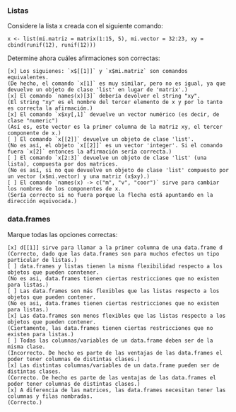 
### Listas

Considere la lista x creada con el siguiente comando:

    x <- list(mi.matriz = matrix(1:15, 5), mi.vector = 32:23, xy = cbind(runif(12), runif(12)))

Determine ahora cuáles afirmaciones son correctas:

    [x] Los siguienes: `x$[[1]]` y `x$mi.matriz` son comandos equivalentes.  
    (De hecho, el comando `x[1]` es muy similar, pero no es igual, ya que devuelve un objeto de clase 'list' en lugar de 'matrix'.)  
    [x] El comando `names(x)[3]` debería devolver el string "xy".  
    (El string "xy" es el nombre del tercer elemento de x y por lo tanto es correcta la afirmación.)  
    [x] El comando `x$xy[,1]` devuelve un vector numérico (es decir, de clase "numeric")
    (Así es, este vector es la primer columna de la matriz xy, el tercer componente de x.)
    [ ] El comando `x[[2]]` devuelve un objeto de clase 'list'.
    (No es así, el objeto `x[[2]]` es un vector 'integer'. Si el comando fuera `x[2]` entonces la afirmación sería correcta.)
    [ ] El comando `x[2:3]` devuelve un objeto de clase 'list' (una lista), compuesta por dos matrices.
    (No es así, si no que devuelve un objeto de clase 'list' compuesto por un vector (x$mi.vector) y una matriz (x$xy).)
    [ ] El comando `names(x) -> c("m", "v", "coor")` sirve para cambiar los nombres de los componentes de x.
    (Sería correcto si no fuera porque la flecha está apuntando en la dirección equivocada.)


### data.frames

Marque todas las opciones correctas:

    [x] d[[1]] sirve para llamar a la primer columna de una data.frame d
    (Correcto, dado que las data.frames son para muchos efectos un tipo particular de listas.)
    [ ] data.frames y listas tienen la misma flexibilidad respecto a los objetos que pueden conntener.
    (No es asi, data.frames tienen ciertas restricciones que no existen para listas.)
    [ ] Las data.frames son más flexibles que las listas respecto a los objetos que pueden contener.
    (No es asi, data.frames tienen ciertas restricciones que no existen para listas.)
    [x] Las data.frames son menos flexibles que las listas respecto a los objetos que pueden contener.
    (Ciertamente, las data.frames tienen ciertas restricciones que no existen para listas.)
    [ ] Todas las columnas/variables de un data.frame deben ser de la misma clase.
    (Incorrecto. De hecho es parte de las ventajas de las data.frames el poder tener columnas de distintas clases.)
    [x] Las distintas columnas/variables de un data.frame pueden ser de distintas clases.
    (Correcto. De hecho es parte de las ventajas de las data.frames el poder tener columnas de distintas clases.)
    [x] A diferencia de las matrices, las data.frames necesitan tener las columnas y filas nombradas.
    (Correcto.)


